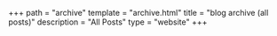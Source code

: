 +++
path = "archive"
template = "archive.html"
title = "blog archive (all posts)"
description = "All Posts"
type = "website"
+++
